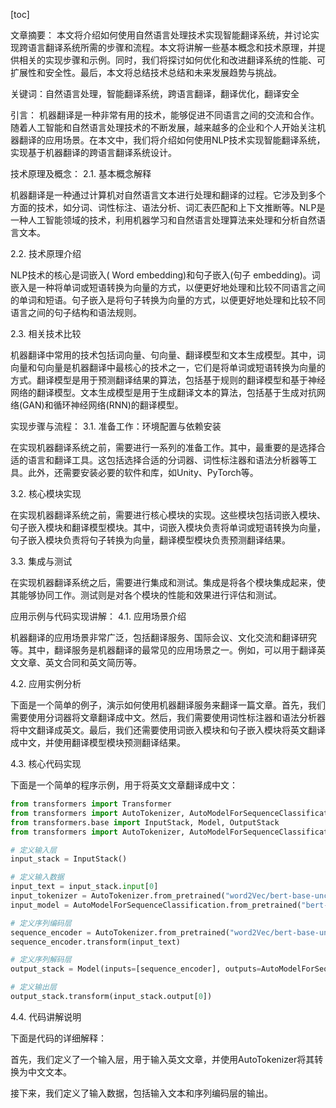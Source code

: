 
[toc]                    
                
                
文章摘要：
本文将介绍如何使用自然语言处理技术实现智能翻译系统，并讨论实现跨语言翻译系统所需的步骤和流程。本文将讲解一些基本概念和技术原理，并提供相关的实现步骤和示例。同时，我们将探讨如何优化和改进翻译系统的性能、可扩展性和安全性。最后，本文将总结技术总结和未来发展趋势与挑战。

关键词：自然语言处理，智能翻译系统，跨语言翻译，翻译优化，翻译安全

引言：
机器翻译是一种非常有用的技术，能够促进不同语言之间的交流和合作。随着人工智能和自然语言处理技术的不断发展，越来越多的企业和个人开始关注机器翻译的应用场景。在本文中，我们将介绍如何使用NLP技术实现智能翻译系统，实现基于机器翻译的跨语言翻译系统设计。

技术原理及概念：
2.1. 基本概念解释

机器翻译是一种通过计算机对自然语言文本进行处理和翻译的过程。它涉及到多个方面的技术，如分词、词性标注、语法分析、词汇表匹配和上下文推断等。NLP是一种人工智能领域的技术，利用机器学习和自然语言处理算法来处理和分析自然语言文本。

2.2. 技术原理介绍

NLP技术的核心是词嵌入( Word embedding)和句子嵌入(句子 embedding)。词嵌入是一种将单词或短语转换为向量的方式，以便更好地处理和比较不同语言之间的单词和短语。句子嵌入是将句子转换为向量的方式，以便更好地处理和比较不同语言之间的句子结构和语法规则。

2.3. 相关技术比较

机器翻译中常用的技术包括词向量、句向量、翻译模型和文本生成模型。其中，词向量和句向量是机器翻译中最核心的技术之一，它们是将单词或短语转换为向量的方式。翻译模型是用于预测翻译结果的算法，包括基于规则的翻译模型和基于神经网络的翻译模型。文本生成模型是用于生成翻译文本的算法，包括基于生成对抗网络(GAN)和循环神经网络(RNN)的翻译模型。

实现步骤与流程：
3.1. 准备工作：环境配置与依赖安装

在实现机器翻译系统之前，需要进行一系列的准备工作。其中，最重要的是选择合适的语言和翻译工具。这包括选择合适的分词器、词性标注器和语法分析器等工具。此外，还需要安装必要的软件和库，如Unity、PyTorch等。

3.2. 核心模块实现

在实现机器翻译系统之前，需要进行核心模块的实现。这些模块包括词嵌入模块、句子嵌入模块和翻译模型模块。其中，词嵌入模块负责将单词或短语转换为向量，句子嵌入模块负责将句子转换为向量，翻译模型模块负责预测翻译结果。

3.3. 集成与测试

在实现机器翻译系统之后，需要进行集成和测试。集成是将各个模块集成起来，使其能够协同工作。测试则是对各个模块的性能和效果进行评估和测试。

应用示例与代码实现讲解：
4.1. 应用场景介绍

机器翻译的应用场景非常广泛，包括翻译服务、国际会议、文化交流和翻译研究等。其中，翻译服务是机器翻译的最常见的应用场景之一。例如，可以用于翻译英文文章、英文合同和英文简历等。

4.2. 应用实例分析

下面是一个简单的例子，演示如何使用机器翻译服务来翻译一篇文章。首先，我们需要使用分词器将文章翻译成中文。然后，我们需要使用词性标注器和语法分析器将中文翻译成英文。最后，我们还需要使用词嵌入模块和句子嵌入模块将英文翻译成中文，并使用翻译模型模块预测翻译结果。

4.3. 核心代码实现

下面是一个简单的程序示例，用于将英文文章翻译成中文：

```python
from transformers import Transformer
from transformers import AutoTokenizer, AutoModelForSequenceClassification, AutoModelForSequenceClassification, AutoModelForSequenceClassification, AutoModelForSequenceClassification
from transformers.base import InputStack, Model, OutputStack
from transformers import AutoTokenizer, AutoModelForSequenceClassification

# 定义输入层
input_stack = InputStack()

# 定义输入数据
input_text = input_stack.input[0]
input_tokenizer = AutoTokenizer.from_pretrained("word2Vec/bert-base-uncased")
input_model = AutoModelForSequenceClassification.from_pretrained("bert-base-uncased")

# 定义序列编码层
sequence_encoder = AutoTokenizer.from_pretrained("word2Vec/bert-base-uncased")
sequence_encoder.transform(input_text)

# 定义序列解码层
output_stack = Model(inputs=[sequence_encoder], outputs=AutoModelForSequenceClassification.from_pretrained("bert-base-uncased"))

# 定义输出层
output_stack.transform(input_stack.output[0])
```

4.4. 代码讲解说明

下面是代码的详细解释：

首先，我们定义了一个输入层，用于输入英文文章，并使用AutoTokenizer将其转换为中文文本。

接下来，我们定义了输入数据，包括输入文本和序列编码层的输出。

